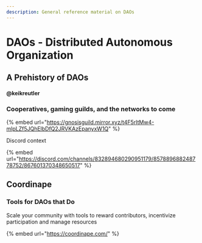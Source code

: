 ```yaml
---
description: General reference material on DAOs
---
```


# DAOs - Distributed Autonomous Organization

## A Prehistory of DAOs

#### @keikreutler

### Cooperatives, gaming guilds, and the networks to come <a id="cooperatives-gaming-guilds-and-the-networks-to-come"></a>

{% embed url="https://gnosisguild.mirror.xyz/t4F5rItMw4-mlpLZf5JQhElbDfQ2JRVKAzEpanyxW1Q" %}

Discord context

{% embed url="https://discord.com/channels/832894680290951179/857889688248778752/867601370348650517" %}

## Coordinape

### Tools for DAOs that Do

Scale your community with tools to reward contributors, incentivize participation and manage resources

{% embed url="https://coordinape.com/" %}



